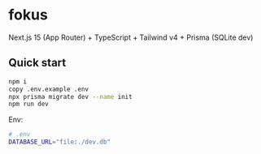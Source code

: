 # fokus
Next.js 15 (App Router) + TypeScript + Tailwind v4 + Prisma (SQLite dev)

## Quick start

```bash
npm i
copy .env.example .env
npx prisma migrate dev --name init
npm run dev
```

Env:

```bash
# .env
DATABASE_URL="file:./dev.db"
```

